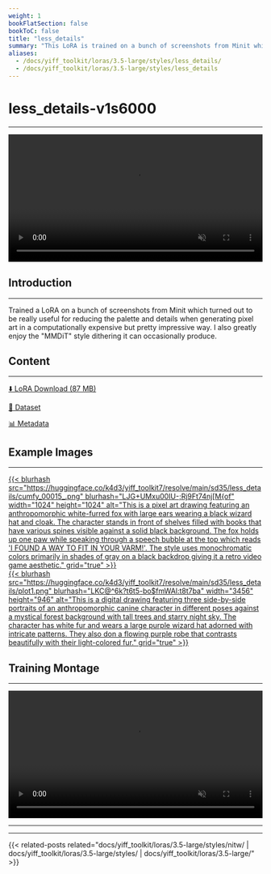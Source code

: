 ```yaml
---
weight: 1
bookFlatSection: false
bookToC: false
title: "less_details"
summary: "This LoRA is trained on a bunch of screenshots from Minit which turned out to be really useful for reducing the palette and details when generating pixel art in a computationally expensive but pretty impressive way."
aliases:
  - /docs/yiff_toolkit/loras/3.5-large/styles/less_details/
  - /docs/yiff_toolkit/loras/3.5-large/styles/less_details
---
```


<!--markdownlint-disable MD025 MD033 -->

# less_details-v1s6000

---

<div style="text-align: center;">
    <video style="width: 100%;" autoplay loop muted playsinline>
        <source src="https://huggingface.co/k4d3/yiff_toolkit7/resolve/main/sd35/less_details/plot3003k_samplea.webm" type="video/mp4">
        Your browser does not support the video tag.
    </video>
</div>

## Introduction

---

Trained a LoRA on a bunch of screenshots from Minit which turned out to be really useful for reducing the palette and details when generating pixel art in a computationally expensive but pretty impressive way. I also greatly enjoy the "MMDiT" style dithering it can occasionally produce.

## Content

---

[⬇️ LoRA Download (87 MB)](https://huggingface.co/k4d3/yiff_toolkit7/resolve/main/sd35/less_details/less_details-v1s6000.safetensors)

[📐 Dataset](https://huggingface.co/datasets/k4d3/minit)

[📊 Metadata](https://huggingface.co/k4d3/yiff_toolkit7/resolve/main/sd35/less_details/less_details-v1s6000.json)

## Example Images

---

<div class="image-grid">
  <div class="image-grid-container">
    <a href="https://huggingface.co/k4d3/yiff_toolkit7/resolve/main/sd35/less_details/cumfy_00015_.png">
    {{< blurhash
      src="https://huggingface.co/k4d3/yiff_toolkit7/resolve/main/sd35/less_details/cumfy_00015_.png"
      blurhash="LJG+UMxu00IU-;Rj9Ft74nj[M{of"
      width="1024"
      height="1024"
      alt="This is a pixel art drawing featuring an anthropomorphic white-furred fox with large ears wearing a black wizard hat and cloak. The character stands in front of shelves filled with books that have various spines visible against a solid black background. The fox holds up one paw while speaking through a speech bubble at the top which reads 'I FOUND A WAY TO FIT IN YOUR VARM!'. The style uses monochromatic colors primarily in shades of gray on a black backdrop giving it a retro video game aesthetic."
      grid="true"
    >}}
    </a>
  </div>
</div>

<div class="image-grid">
  <div class="image-grid-container">
    </a>
    <a href="https://huggingface.co/k4d3/yiff_toolkit7/resolve/main/sd35/less_details/plot1.png">
    {{< blurhash
      src="https://huggingface.co/k4d3/yiff_toolkit7/resolve/main/sd35/less_details/plot1.png"
      blurhash="LKC@^6k?t6t5-bo$fmWAl:t8t7ba"
      width="3456"
      height="946"
      alt="This is a digital drawing featuring three side-by-side portraits of an anthropomorphic canine character in different poses against a mystical forest background with tall trees and starry night sky. The character has white fur and wears a large purple wizard hat adorned with intricate patterns. They also don a flowing purple robe that contrasts beautifully with their light-colored fur."
      grid="true"
    >}}
    </a>
  </div>
</div>

## Training Montage

---

<div style="text-align: center;">
    <video style="width: 100%;" autoplay loop muted playsinline>
        <source src="https://huggingface.co/k4d3/yiff_toolkit7/resolve/main/sd35/less_details/sample_sample00.mp4" type="video/mp4">
        Your browser does not support the video tag.
    </video>
</div>

---

---

{{< related-posts related="docs/yiff_toolkit/loras/3.5-large/styles/nitw/ | docs/yiff_toolkit/loras/3.5-large/styles/ | docs/yiff_toolkit/loras/3.5-large/" >}}
